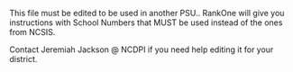 This file must be edited to be used in another PSU..  RankOne will give you instructions with School Numbers that MUST be used instead of the ones from NCSIS.

Contact Jeremiah Jackson @ NCDPI if you need help editing it for your district.
